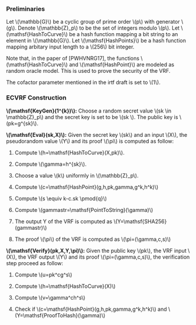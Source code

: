 

### Preliminaries

Let \\(\mathbb{G}\\) be a cyclic group of prime order \\(p\\) with generator \\(g\\). Denote \\(\mathbb{Z}_p\\) to be the set of integers modulo \\(p\\). Let \\(\mathsf{HashToCurve}\\) be a hash function mapping a bit string to an element in \\(\mathbb{G}\\). Let \\(\mathsf{HashPoints}\\) be a hash function mapping arbitary input length to a \\(256\\) bit integer.

Note that, in the paper of [PWHVNRG17], the functions \\(\mathsf{HashToCurve}\\) and \\(\mathsf{HashPoint}\\) are modeled as random oracle model. This is used to prove the security of the VRF. 

The cofactor parameter mentioned in the irtf draft is set to \\(1\\).


### ECVRF Construction



**\\(\mathsf{KeyGen}(1^{k})\\):** Choose a random secret value \\(sk \in 
\mathbb{Z}_p\\) and the secret key is set to be \\(sk \\). The public key
is  \\(pk=g^{sk}\\).                                                     


**\\(\mathsf{Eval}(sk,X)\\):** Given the secret key \\(sk\\) and an input \\(X\\), the pseudorandom value \\(Y\\) and its proof \\(\pi\\) is computed as follow:

1. Compute \\(h=\mathsf{HashToCurve}(X,pk)\\).

1. Compute \\(\gamma=h^{sk}\\).

1. Choose a value \\(k\\) uniformly in \\(\mathbb{Z}_p\\).

1. Compute \\(c=\mathsf{HashPoint}(g,h,pk,gamma,g^k,h^k)\\)

1. Compute \\(s \equiv k-c.sk \pmod{q}\\)

1. Compute \\(gammastr=\mathsf{PointToString}(\gamma)\\)

1. The output Y of the VRF is computed as \\(Y=\mathsf{SHA256}(gammastr)\\)

1. The proof \\(\pi\\) of the VRF is computed as \\(\pi=(\gamma,c,s)\\) 

**\\(\mathsf{Verify}(pk,X,Y,\pi)\\):** Given the public key \\(pk\\), the VRF input \\(X\\), the VRF output \\(Y\\) and its proof \\(\pi=(\gamma,c,s)\\), the verification step proceed as follow:

1. Compute \\(u=pk^cg^s\\)

1. Compute \\(h=\mathsf{HashToCurve}(X)\\)

1. Compute \\(v=\gamma^ch^s\\)

1. Check if \\(c=\mathsf{HashPoint}(g,h,pk,gamma,g^k,h^k)\\) and \\(Y=\mathsf{ProofToHash}(\gamma)\\)

